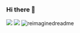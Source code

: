 ### Hi there 👋
<img src = "[https://lanyard.cnrad.dev/api/447770912331268096](https://lanyard.cnrad.dev/api/447770912331268096?showDisplayName=true&bg=:00FFFFFF)"/>
<img src = "https://github-readme-stats.vercel.app/api/top-langs/?username=reverseRafid&layout=compact&text_color=00ffff&title_color=00ffff&hide_border=true&theme=transparent"/>
<img src="https://myreadme.vercel.app/api/embed/reverseRAFID?panels=userstatistics,toprepositories,commitgraph" alt="reimaginedreadme" />
